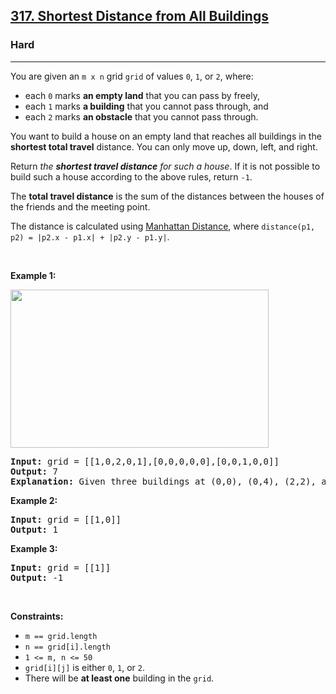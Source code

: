 <h2><a href="https://leetcode.com/problems/shortest-distance-from-all-buildings/">317. Shortest Distance from All Buildings</a></h2><h3>Hard</h3><hr><div style="user-select: auto;"><p style="user-select: auto;">You are given an <code style="user-select: auto;">m x n</code> grid <code style="user-select: auto;">grid</code> of values <code style="user-select: auto;">0</code>, <code style="user-select: auto;">1</code>, or <code style="user-select: auto;">2</code>, where:</p>

<ul style="user-select: auto;">
	<li style="user-select: auto;">each <code style="user-select: auto;">0</code> marks <strong style="user-select: auto;">an empty land</strong> that you can pass by freely,</li>
	<li style="user-select: auto;">each <code style="user-select: auto;">1</code> marks <strong style="user-select: auto;">a building</strong> that you cannot pass through, and</li>
	<li style="user-select: auto;">each <code style="user-select: auto;">2</code> marks <strong style="user-select: auto;">an obstacle</strong> that you cannot pass through.</li>
</ul>

<p style="user-select: auto;">You want to build a house on an empty land that reaches all buildings in the <strong style="user-select: auto;">shortest total travel</strong> distance. You can only move up, down, left, and right.</p>

<p style="user-select: auto;">Return <em style="user-select: auto;">the <strong style="user-select: auto;">shortest travel distance</strong> for such a house</em>. If it is not possible to build such a house according to the above rules, return <code style="user-select: auto;">-1</code>.</p>

<p style="user-select: auto;">The <strong style="user-select: auto;">total travel distance</strong> is the sum of the distances between the houses of the friends and the meeting point.</p>

<p style="user-select: auto;">The distance is calculated using <a href="http://en.wikipedia.org/wiki/Taxicab_geometry" target="_blank" style="user-select: auto;">Manhattan Distance</a>, where <code style="user-select: auto;">distance(p1, p2) = |p2.x - p1.x| + |p2.y - p1.y|</code>.</p>

<p style="user-select: auto;">&nbsp;</p>
<p style="user-select: auto;"><strong style="user-select: auto;">Example 1:</strong></p>
<img alt="" src="https://assets.leetcode.com/uploads/2021/03/14/buildings-grid.jpg" style="width: 413px; height: 253px; user-select: auto;">
<pre style="user-select: auto;"><strong style="user-select: auto;">Input:</strong> grid = [[1,0,2,0,1],[0,0,0,0,0],[0,0,1,0,0]]
<strong style="user-select: auto;">Output:</strong> 7
<strong style="user-select: auto;">Explanation:</strong> Given three buildings at (0,0), (0,4), (2,2), and an obstacle at (0,2).The point (1,2) is an ideal empty land to build a house, as the total travel distance of 3+3+1=7 is minimal.So return 7.
</pre>

<p style="user-select: auto;"><strong style="user-select: auto;">Example 2:</strong></p>

<pre style="user-select: auto;"><strong style="user-select: auto;">Input:</strong> grid = [[1,0]]
<strong style="user-select: auto;">Output:</strong> 1
</pre>

<p style="user-select: auto;"><strong style="user-select: auto;">Example 3:</strong></p>

<pre style="user-select: auto;"><strong style="user-select: auto;">Input:</strong> grid = [[1]]
<strong style="user-select: auto;">Output:</strong> -1
</pre>

<p style="user-select: auto;">&nbsp;</p>
<p style="user-select: auto;"><strong style="user-select: auto;">Constraints:</strong></p>

<ul style="user-select: auto;">
	<li style="user-select: auto;"><code style="user-select: auto;">m == grid.length</code></li>
	<li style="user-select: auto;"><code style="user-select: auto;">n == grid[i].length</code></li>
	<li style="user-select: auto;"><code style="user-select: auto;">1 &lt;= m, n &lt;= 50</code></li>
	<li style="user-select: auto;"><code style="user-select: auto;">grid[i][j]</code> is either <code style="user-select: auto;">0</code>, <code style="user-select: auto;">1</code>, or <code style="user-select: auto;">2</code>.</li>
	<li style="user-select: auto;">There will be <strong style="user-select: auto;">at least one</strong> building in the <code style="user-select: auto;">grid</code>.</li>
</ul>
</div>